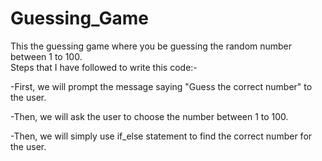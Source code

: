 # Guessing_Game<br/>
This the guessing game where you be guessing the random number between 1 to 100. 
<br/> Steps that I have followed to write this code:-

-First, we will prompt the message saying "Guess the correct number" to the user.

-Then, we will ask the user to choose the number between 1 to 100. 

-Then, we will simply use if_else statement to find the correct number for the user.
